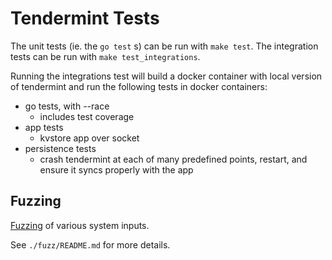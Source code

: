 # Tendermint Tests

The unit tests (ie. the `go test` s) can be run with `make test`.
The integration tests can be run with `make test_integrations`.

Running the integrations test will build a docker container with local version of tendermint
and run the following tests in docker containers:

- go tests, with --race
    - includes test coverage
- app tests
    - kvstore app over socket
- persistence tests
    - crash tendermint at each of many predefined points, restart, and ensure it syncs properly with the app

## Fuzzing

[Fuzzing](https://en.wikipedia.org/wiki/Fuzzing) of various system inputs.

See `./fuzz/README.md` for more details.

